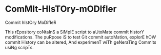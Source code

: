 # ComMIt-HIsTOry-mODIfIer
Commit hIstOry MoDifIeR

This rEpository coNtaInS a SiMplE script to aUtoMate commIt historY modifications. The puRpose iS to test Git commit autoMation, explorE hOW commIt HIstory can be altered, And experimenT wiTh geNeraTing Commits usiNg scripTs.

